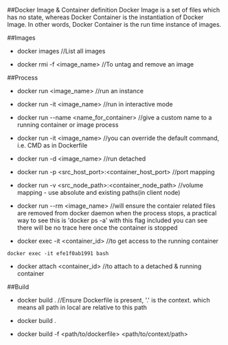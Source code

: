 ##Docker Image & Container definition
Docker Image is a set of files which has no state, whereas Docker Container is the instantiation of Docker Image. In other words, Docker Container is the run time instance of images.

##Images

- docker images	//List all images

- docker rmi -f <image_name>	//To untag and remove an image

##Process

- docker run <image_name>	//run an instance

- docker run -it <image_name>	//run in interactive mode

- docker run --name <name_for_container>	//give a custom name to a running container or image process

- docker run -it <image_name> <command>	//you can override the default command, i.e. CMD as in Dockerfile

- docker run -d <image_name>	//run detached

- docker run -p <src_host_port>:<container_host_port>	//port mapping

- docker run -v <src_node_path>:<container_node_path>	//volume mapping - use absolute and existing paths(in client node)

- docker run --rm <image_name>	//will ensure the contaier related files are removed from docker daemon when the process stops, a practical way to see this is 'docker ps -a' with this flag included you can see there will be no trace here once the container is stopped

- docker exec -it <container_id> <command>	//to get access to the running container

```docker exec -it efe1f0ab1991 bash```

- docker attach <container_id>	//to attach to a detached & running container

##Build

- docker build .	//Ensure Dockerfile is present, '.' is the context. which means all path in local are relative to this path

- docker build . 

- docker build -f <path/to/dockerfile> <path/to/context/path>
